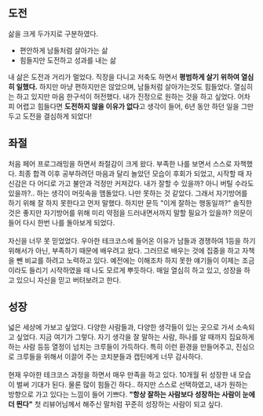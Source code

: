 ## 도전

삶을 크게 두가지로 구분하였다.

- 편안하게 남들처럼 살아가는 삶
- 힘들지만 도전하고 성과를 내는 삶

내 삶은 도전과 거리가 멀었다. 직장을 다니고 저축도 하면서 **평범하게 살기 위하여 열심히 일했다.**
하지만 마냥 편하지만은 않았으며, 남들처럼 살아가는것도 힘들었다. 열심히는 하고 있지만 마음 한구석이 허전했다.
내가 진정으로 원하는 것을 하고 싶었다. 어차피 어렵고 힘들다면 **도전하지 않을 이유가 없다**고 생각이 들어, 6년 동안 하던 일을 그만두고 도전을 결심하게 되었다!

## 좌절

처음 페어 프로그래밍을 하면서 좌절감이 크게 왔다. 부족한 나를 보면서 스스로 자책했다. 최종 합격 이후 공부하려던 마음과 달리 놀았던 모습이 후회가 되었고, 시작할 때 자신감은 다 어디로 가고 불안과 걱정만 커져갔다. 내가 잘할 수 있을까? 아니 버틸 수라도 있을까?.. 하는 생각이 머릿속을 맴돌았다. 나만 못하는 것 같았다. 그래서 자기방어를 하기 위해 잘 하지 못한다고 먼저 말했다. 하지만 문득 "이게 잘하는 행동일까?" 솔직한 것은 좋지만 자기방어를 위해 미리 약점을 드러내면서까지 말할 필요가 있을까? 의문이 들어 다시 한번 나를 돌아보게 되었다.
<br>
<br>
자신을 너무 못 믿었었다. 우아한 테크코스에 들어온 이유가 남들과 경쟁하여 1등을 하기 위해서가 아닌, 부족하기 때문에 배우려고 왔다. 그러므로 배우는 것에 집중을 하고 자책을 뺀 비교를 하려고 노력하고 있다. 예전에는 이해조차 하지 못한 얘기들이 이제는 조금이라도 들리기 시작하였을 때 나도 모르게 뿌듯하다.
매일 열심히 하고 있고, 성장을 하고 있으니 자신을 믿고 버텨보려고 한다.

## 성장

넓은 세상에 가보고 싶었다. 다양한 사람들과, 다양한 생각들이 있는 곳으로 가서 소속되고 싶었다. 지금 여기가 그렇다. 자기 생각을 잘 말하는 사람, 하나를 알 때까지 집요하게 하는 사람 등등 열정이 넘치는 크루들이 가득하다. 특히 이런 환경을 만들어주고, 진심으로 크루들을 위해서 이끌어 주는 코치분들과 캡틴에게 너무 감사하다.
<br>
<br>
현재 우아한 테크코스 과정을 하면서 매우 만족을 하고 있다. 10개월 뒤 성장한 내 모습이 벌써 기대가 된다.
물론 많이 힘들긴 하다.. 하지만 스스로 선택하였고, 내가 원하는 방향으로 가고 있다는 느낌이 들어 기쁘다.
**"항상 잘하는 사람보다 성장하는 사람이 눈에 더 띈다"** 첫 리뷰어님께서 해주신 말처럼 꾸준히 성장하는 사람이 되고 싶다.
